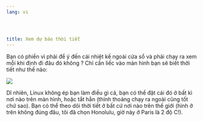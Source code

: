 ```yaml
---
lang: vi




title: Xem dự báo thời tiết
---
```


Bạn có phiền vì phải để ý đến cái nhiệt kế ngoài cửa sổ và phải chạy ra xem mỗi 
khi định đi đâu đó không ? Chỉ cần liếc vào màn hình bạn sẽ biết thời tiết như thế nào:

<img src="Images/weather.png" />

Dĩ nhiên, Linux không ép bạn làm điều gì cả, bạn có thể đặt cái đó ở bất kì nơi nào 
trên màn hình, hoặc tắt hẳn (thỉnh thoảng chạy ra ngoài cũng tốt chứ sao). Bạn có thể 
theo dõi thời tiết ở bất cứ nơi nào trên thế giới (hình ở trên không đúng đâu, tôi đã 
chọn Honolulu, giờ này ở Paris là 2 độ C!).




